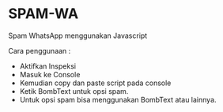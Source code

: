 # SPAM-WA
Spam WhatsApp menggunakan Javascript

Cara penggunaan :
- Aktifkan Inspeksi
- Masuk ke Console
- Kemudian copy dan paste script pada console
- Ketik BombText untuk opsi spam.
- Untuk opsi spam bisa menggunakan BombText atau lainnya.

